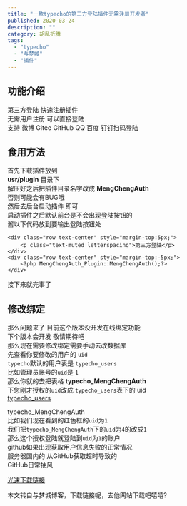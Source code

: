 ```yaml
---
title: "一款typecho的第三方登陆插件无需注册开发者"
published: 2020-03-24
description: ""
category: 胡乱折腾
tags: 
  - "typecho"
  - "与梦城"
  - "插件"
---
```


## 功能介绍

第三方登陆 快速注册插件  
无需用户注册 可以直接登陆  
支持 微博 Gitee GitHub QQ 百度 钉钉扫码登陆

## 食用方法

首先下载插件放到  
**usr/plugin** 目录下  
解压好之后把插件目录名字改成 **MengChengAuth**  
否则可能会有BUG哦  
然后去后台启动插件 即可  
启动插件之后默认前台是不会出现登陆按钮的  
酱以下代码放到要输出登陆按钮处

```
<div class="row text-center" style="margin-top:5px;">
    <p class="text-muted letterspacing">第三方登陆</p>
</div>
<div class="row text-center" style="margin-top:-5px;">
    <?php MengChengAuth_Plugin::MengChengAuth();?>
</div>
```

接下来就完事了

## 修改绑定

那么问题来了 目前这个版本没开发在线绑定功能  
下个版本会开发 敬请期待吧  
那么现在需要修改绑定需要手动去改数据库  
先查看你要修改的用户的 `uid`  
`typecho`默认的用户表是 `typecho_users`  
比如管理员账号的`uid`是 `1`  
那么你就的去把表格 **typecho\_MengChengAuth**  
下您刚才授权的`uid`改成 `typecho_users`表下的 uid  
[typecho\_users](https://www.gqink.cn/usr/uploads/2020/03/2134810533.png)  

typecho\_MengChengAuth  
比如我们现在看到的红色框的`uid`为`1`  
我们把`typecho_MengChengAuth`下的`uid`为`4`的改成`1`  
那么这个授权登陆就登陆到`uid`为`1`的账户  
github如果出现获取用户信息失败的正常情况  
服务器国内的 从GitHub获取超时导致的  
GitHub日常抽风

[光速下载链接](https://www.gqink.cn/archives/582/)

本文转自与梦城博客，下载链接呢，去他网站下载吧嘻嘻?
